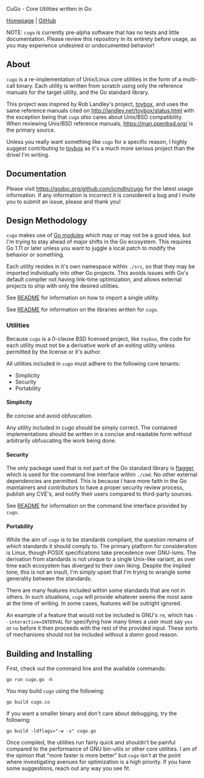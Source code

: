 CuGo - Core Utilities written in Go

[Homepage](https://cugo.io) | [GitHub](https://github.com/jcmdln/cugo)


NOTE: `cugo` is currently pre-alpha software that has no tests and
little documentation. Please review this repository in its entirety
before usage, as you may experience undesired or undocumented behavior!


## About
`cugo` is a re-implementation of Unix/Linux core utilities in the form
of a multi-call binary. Each utility is written from scratch using only
the reference manuals for the target utility, and the Go standard
library.

This project was inspired by Rob Landley's project,
[toybox](https://github.com/landley/toybox), and uses the same reference
manuals cited on http://landley.net/toybox/status.html with the
exception being that `cugo` _also_ cares about Unix/BSD compatibility.
When reviewing Unix/BSD reference manuals, https://man.openbsd.org/ is
the primary source.

Unless you really want something like `cugo` for a specific reason, I
highly suggest contributing to
[toybox](https://github.com/landley/toybox) as it's a much more serious
project than the drivel I'm writing.


## Documentation
Please visit https://godoc.org/github.com/jcmdln/cugo for the latest
usage information. If any information is incorrect it is considered a bug
and I invite you to submit an issue, please and thank you!


## Design Methodology
`cugo` makes use of [Go modules](https://github.com/golang/go/wiki/Modules)
which may or may not be a good idea, but I'm trying to stay ahead of
major shifts in the Go ecosystem. This requires Go 1.11 or later unless
you want to juggle a local patch to modify the behavior or something.

Each utility resides in it's own namespace within `./src`, so that they
may be imported individually into other Go projects. This avoids issues
with Go's default compiler not having link-time optimization, and allows
external projects to ship with only the desired utilities.

See [README](https://github.com/jcmdln/cugo/blob/master/src/README.md)
for information on how to import a single utility.

See [README](https://github.com/jcmdln/cugo/blob/master/lib/README.md)
for information on the libraries written for `cugo`.

### Utilities
Because `cugo` is a 0-clause BSD licensed project, like `toybox`, the
code for each utility must not be a derivative work of an exiting
utility unless permitted by the license or it's author.

All utilities included in `cugo` must adhere to the following core
tenants:

* Simplicity
* Security
* Portability

#### Simplicity
Be concise and avoid obfuscation.

Any utility included in cugo should be simply correct. The contained
implementations should be written in a concise and readable form without
arbitrarily obfuscating the work being done.

#### Security
The only package used that is not part of the Go standard library is
[flagger](https://github.com/hlfstr/flagger), which is used for the
command line interface within `./cmd`. No other external dependencies
are permitted. This is because I have more faith in the Go maintainers
and contributors to have a proper security review process, publish any
CVE's, and notify their users compared to third-party sources.

See [README](https://github.com/jcmdln/cugo/blob/master/cmd/README.md)
for information on the command line interface provided by `cugo`.

#### Portability
While the aim of `cugo` is to be standards compliant, the question
remains of _which_ standards it should comply to. The primary platform
for consideration is Linux, though POSIX specifications take precedence
over GNU-isms. The derivation from standards is not unique to a single
Unix-like variant, as over time each ecosystem has diverged to their own
liking. Despite the implied tone, this is not an insult, I'm simply
upset that I'm trying to wrangle some generality between the standards.

There are many features included within some standards that are not in
others. In such situations, `cugo` will provide whatever seems the most
sane at the time of writing. In some cases, features will be outright
ignored.

An example of a feature that would not be included is GNU's `rm`, which
has `--interactive=INTERVAL` for specifying how many times a user must
say `yes` or `no` before it then proceeds with the rest of the provided
input. These sorts of mechanisms should not be included without a _damn_
good reason.


## Building and Installing
First, check out the command line and the available commands:

	go run cugo.go -h

You may build `cugo` using the following:

	go build cugo.co

If you want a smaller binary and don't care about debugging, try the
following:

	go build -ldflags="-w -s" cugo.go

Once compiled, the utilities run fairly quick and shouldn't be painful
compared to the performance of GNU bin-utils or other core utilities. I
am of the opinion that "more faster is more better" but `cugo` isn't at
the point where investigating avenues for optimization is a high
priority. If you have some suggestions, reach out any way you see fit.
